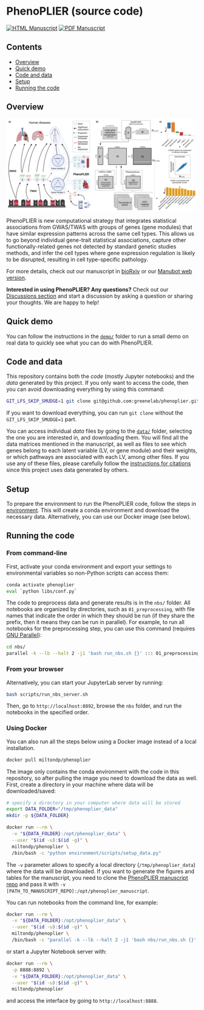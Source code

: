 # PhenoPLIER (source code)

<!--
Unit tests are disabled for now
[![Code tests](https://github.com/greenelab/phenoplier/workflows/tests/badge.svg)](https://github.com/greenelab/phenoplier/actions/workflows/pytest.yaml)
-->
[![HTML Manuscript](https://img.shields.io/badge/manuscript-HTML-blue.svg)](https://greenelab.github.io/phenoplier_manuscript/)
[![PDF Manuscript](https://img.shields.io/badge/manuscript-PDF-blue.svg)](https://greenelab.github.io/phenoplier_manuscript/manuscript.pdf)

## Contents

 * [Overview](#overview)
 * [Quick demo](#quick-demo)
 * [Code and data](#code-and-data)
 * [Setup](#setup)
 * [Running the code](#running-the-code)

## Overview

![](images/phenoplier_overview.png)

PhenoPLIER is new computational strategy that integrates statistical associations from GWAS/TWAS with groups of genes (gene modules) that have similar expression patterns across the same cell types.
This allows us to go beyond individual gene-trait statistical associations, capture other functionally-related genes not detected by standard genetic studies methods, and infer the cell types where gene expression regulation is likely to be disrupted, resulting in cell type-specific pathology.

For more details, check out our manuscript in [bioRxiv](https://doi.org/10.1101/2021.07.05.450786) or our [Manubot web version](https://greenelab.github.io/phenoplier_manuscript/).

**Interested in using PhenoPLIER? Any questions?** Check out our [Discussions section](https://github.com/greenelab/phenoplier/discussions) and start a discussion by asking a question or sharing your thoughts. We are happy to help!

## Quick demo

You can follow the instructions in the [`demo/`](nbs/99_demo) folder to run a small demo on real data to quickly see what you can do with PhenoPLIER. 

## Code and data

This repository contains both the *code* (mostly Jupyter notebooks) and the *data* generated by this project.
If you only want to access the code, then you can avoid downloading everything by using this command:
```bash
GIT_LFS_SKIP_SMUDGE=1 git clone git@github.com:greenelab/phenoplier.git
```

If you want to download everything, you can run `git clone` without the `GIT_LFS_SKIP_SMUDGE=1` part.

You can access individual *data* files by going to the [`data/`](data/) folder, selecting the one you are interested in, and downloading them.
You will find all the data matrices mentioned in the manuscript, as well as files to see which genes belong to each latent variable (LV, or gene module) and their weights, or which pathways are associated with each LV, among other files.
If you use any of these files, please carefully follow the [instructions for citations](data/) since this project uses data generated by others.

## Setup

To prepare the environment to run the PhenoPLIER code, follow the steps in
[environment](environment/). This will create a conda environment and download
the necessary data. Alternatively, you can use our Docker image (see below).

## Running the code

### From command-line

First, activate your conda environment and export your settings to environmental variables so non-Python scripts can access them:
```bash
conda activate phenoplier
eval `python libs/conf.py`
```

The code to preprocess data and generate results is in the `nbs/` folder. All
notebooks are organized by directories, such as `01_preprocessing`, with file
names that indicate the order in which they should be run (if they share the prefix, then it
means they can be run in parallel). For example, to run
all notebooks for the preprocessing step, you can use this command (requires
[GNU Parallel](https://www.gnu.org/software/parallel/)):

```bash
cd nbs/
parallel -k --lb --halt 2 -j1 'bash run_nbs.sh {}' ::: 01_preprocessing/*.ipynb
```

<!--
Or if you want to run all the analyses at once, you can use:

```bash
shopt -s globstar
parallel -k --lb --halt 2 -j1 'bash run_nbs.sh {}' ::: nbs/{,**/}*.ipynb
```
-->

### From your browser

Alternatively, you can start your JupyterLab server by running:

```bash
bash scripts/run_nbs_server.sh
```

Then, go to `http://localhost:8892`, browse the `nbs` folder, and run the
notebooks in the specified order.

### Using Docker

You can also run all the steps below using a Docker image instead of a local installation.

```bash
docker pull miltondp/phenoplier
```

The image only contains the conda environment with the code in this repository, so after pulling the image you need to download the data as well.
First, create a directory in your machine where data will be downloaded/saved:

```bash
# specify a directory in your computer where data will be stored
export DATA_FOLDER="/tmp/phenoplier_data"
mkdir -p ${DATA_FOLDER}
```

```bash
docker run --rm \
  -v "${DATA_FOLDER}:/opt/phenoplier_data" \
  --user "$(id -u):$(id -g)" \
  miltondp/phenoplier \
  /bin/bash -c "python environment/scripts/setup_data.py"
```

The `-v` parameter allows to specify a local directory (`/tmp/phenoplier_data`) where the data will be downloaded.
If you want to generate the figures and tables for the manuscript, you need to clone the [PhenoPLIER manuscript repo](https://github.com/greenelab/phenoplier_manuscript) and pass it with `-v [PATH_TO_MANUSCRIPT_REPO]:/opt/phenoplier_manuscript`.

You can run notebooks from the command line, for example:

```bash
docker run --rm \
  -v "${DATA_FOLDER}:/opt/phenoplier_data" \
  --user "$(id -u):$(id -g)" \
  miltondp/phenoplier \
  /bin/bash -c "parallel -k --lb --halt 2 -j1 'bash nbs/run_nbs.sh {}' ::: nbs/01_preprocessing/*.ipynb"
```

or start a Jupyter Notebook server with:

```bash
docker run --rm \
  -p 8888:8892 \
  -v "${DATA_FOLDER}:/opt/phenoplier_data" \
  --user "$(id -u):$(id -g)" \
  miltondp/phenoplier
```

and access the interface by going to `http://localhost:8888`.
